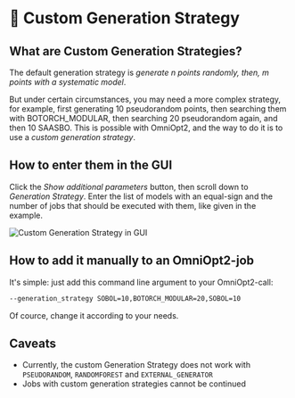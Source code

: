 # <span class="invert_in_dark_mode">🧩</span> Custom Generation Strategy

<!-- How to run custom generation strategies -->

<!-- Category: Advanced Usage -->

<div id="toc"></div>

## What are Custom Generation Strategies?

The default generation strategy is *generate n points randomly, then, m points with a systematic model*.

But under certain circumstances, you may need a more complex strategy, for example, first generating 10 pseudorandom points,
then searching them with BOTORCH_MODULAR, then searching 20 pseudorandom again, and then 10 SAASBO. This is possible with
OmniOpt2, and the way to do it is to use a *custom generation strategy*.

## How to enter them in the GUI

Click the *Show additional parameters* button, then scroll down to *Generation Strategy*. Enter the list of models with an equal-sign
and the number of jobs that should be executed with them, like given in the example.

<img alt="Custom Generation Strategy in GUI" data-lightsrc="imgs/custom_generation_strategy_light.png" data-darksrc="imgs/custom_generation_strategy_dark.png" /><br>

## How to add it manually to an OmniOpt2-job

It's simple: just add this command line argument to your OmniOpt2-call:

```bash
--generation_strategy SOBOL=10,BOTORCH_MODULAR=20,SOBOL=10
```

Of cource, change it according to your needs.

## Caveats

- Currently, the custom Generation Strategy does not work with `PSEUDORANDOM`, `RANDOMFOREST` and `EXTERNAL_GENERATOR`
- Jobs with custom generation strategies cannot be continued
